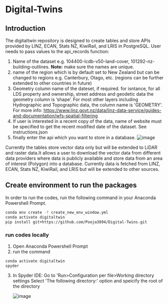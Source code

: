 # Digital-Twins

## Introduction

The digitaltwin repository is designed to create tables and store APIs provided by LINZ, ECAN, Stats NZ, KiwiRail, and LRIS in PostgreSQL.
User needs to pass values to the api_records function: 
1. Name of the dataset e.g. 104400-lcdb-v50-land-cover, 101292-nz-building-outlines. **Note:** make sure the names are unique.
2. name of the region which is by default set to New Zealand but can be changed to regions e.g. Canterbury, Otago, etc. (regions can be further extended to other countries in future)
3. Geometry column name of the dateset, if required. for isntance, for all LDS property and ownership, street address and geodetic data the geometry column is ‘shape’. For most other layers including Hydrographic and Topographic data, the column name is 'GEOMETRY'. For more info: https://www.linz.govt.nz/data/linz-data-service/guides-and-documentation/wfs-spatial-filtering 
4. If user is interested in a recent copy of the data, name of website must be specified to get the recent modified date of the dataset. See instructions.json
5. finally enter the api which you want to store in a database.
![image](https://user-images.githubusercontent.com/86580534/133012962-86d117f9-7ee7-4701-9497-c50484d5cdc7.png)

Currently the tables store vector data only but will be extended to LiDAR and raster data.It allows a user to download the vector data from different data providers where data is publicly available and store data from an area of interest (Polygon) into a database. Currently data is fetched from LINZ, ECAN, Stats NZ, KiwiRail, and LRIS but will be extended to other sources.

## Create environment to run the packages

In order to run the codes, run the following command in your Anaconda Powershell Prompt. 

```bash
conda env create -f create_new_env_window.yml
conda activate digitaltwin
pip install git+https://github.com/Pooja3894/Digital-Twins.git
```
### run codes locally

1. Open Anaconda Powershell Prompt
2. run the command 
```bash 
conda activate digitaltwin
spyder
```
3. In Spyder IDE: Go to 'Run>Configuration per file>Working directory settings
   Select 'The following directory:' option and speicify the root of the directory 
   
   ![image](https://user-images.githubusercontent.com/86580534/133013167-c7e4541a-5723-4a76-9344-25f9f835b986.png)

